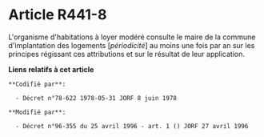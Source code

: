 # Article R441-8

L'organisme d'habitations à loyer modéré consulte le maire de la commune d'implantation des logements [*périodicité*] au
moins une fois par an sur les principes régissant ces attributions et sur le résultat de leur application.

**Liens relatifs à cet article**

	**Codifié par**:

	  - Décret n°78-622 1978-05-31 JORF 8 juin 1978

	**Modifié par**:

	  - Décret n°96-355 du 25 avril 1996 - art. 1 () JORF 27 avril 1996
